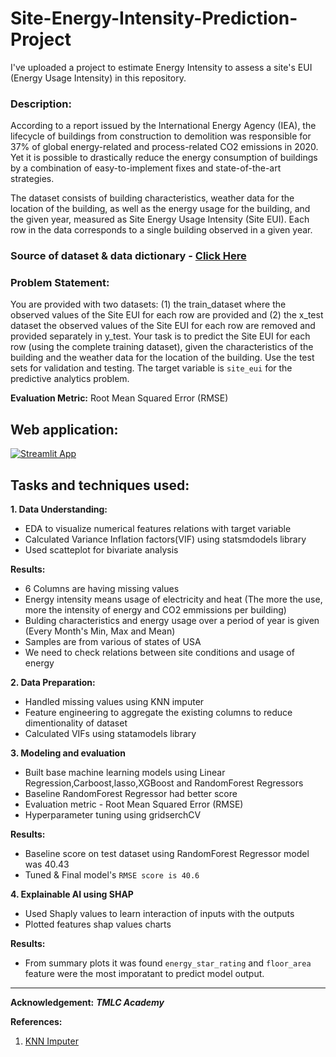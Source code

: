 # Site-Energy-Intensity-Prediction-Project
I've uploaded a project to estimate Energy Intensity to assess a site's EUI (Energy Usage Intensity)  in this repository.

### **Description:** 
According to a report issued by the International Energy Agency (IEA), the lifecycle of buildings from construction to demolition was responsible for 37% of global energy-related and process-related CO2 emissions in 2020. Yet it is possible to drastically reduce the energy consumption of buildings by a combination of easy-to-implement fixes and state-of-the-art strategies. 

The dataset consists of building characteristics, weather data for the location of the building, as well as the energy usage for the building, and the given year, measured as Site Energy Usage Intensity (Site EUI). Each row in the data corresponds to a single building observed in a given year.

### Source of dataset & data dictionary - [Click Here](https://www.kaggle.com/c/widsdatathon2022/data)

### **Problem Statement:** 
You are provided with two datasets: (1) the train\_dataset where the observed values of the Site EUI for each row are provided and (2) the x\_test dataset the observed values of the Site EUI for each row are removed and provided separately in y\_test. Your task is to predict the Site EUI for each row (using the complete training dataset), given the characteristics of the building and the weather data for the location of the building. Use the test sets for validation and testing. The target variable  is `site_eui` for the predictive analytics problem.

**Evaluation Metric:** Root Mean Squared Error (RMSE)

## Web application:

[![Streamlit App](https://static.streamlit.io/badges/streamlit_badge_black_white.svg)](https://siteeuiprediction.onrender.com)


## Tasks and techniques used:

**1. Data Understanding:**
- EDA to visualize numerical features relations with target variable
- Calculated Variance Inflation factors(VIF) using statsmdodels library
- Used scatteplot for bivariate analysis

**Results:**
- 6 Columns are having missing values
- Energy intensity means usage of electricity and heat (The more the use, more the intensity of energy and CO2 emmissions per building)
- Bulding characteristics and energy usage over a period of year is given (Every Month's Min, Max and Mean)
- Samples are from various of states of USA
- We need to check relations between site conditions and usage of energy

**2. Data Preparation:**
- Handled missing values using KNN imputer
- Feature engineering to aggregate the existing columns to reduce dimentionality of dataset
- Calculated VIFs using statamodels library

**3. Modeling and evaluation**
- Built base machine learning models using Linear Regression,Carboost,lasso,XGBoost and RandomForest Regressors
- Baseline RandomForest Regressor had better score
- Evaluation metric - Root Mean Squared Error (RMSE)
- Hyperparameter tuning using gridserchCV

**Results:**
- Baseline score on test dataset using RandomForest Regressor model was 40.43
- Tuned & Final model's `RMSE score is 40.6` 

**4. Explainable AI using SHAP**
- Used Shaply values to learn interaction of inputs with the outputs
- Plotted features shap values charts

**Results:**
- From summary plots it was found `energy_star_rating` and `floor_area` feature were the most imporatant to predict model output.

----------------------

**Acknowledgement:** ***TMLC Academy***

**References:**

1. [KNN Imputer]([https://towardsdatascience.com/11-dimensionality-reduction-techniques-you-should-know-in-2021-dcb9500d388b](https://machinelearningmastery.com/knn-imputation-for-missing-values-in-machine-learning/))

